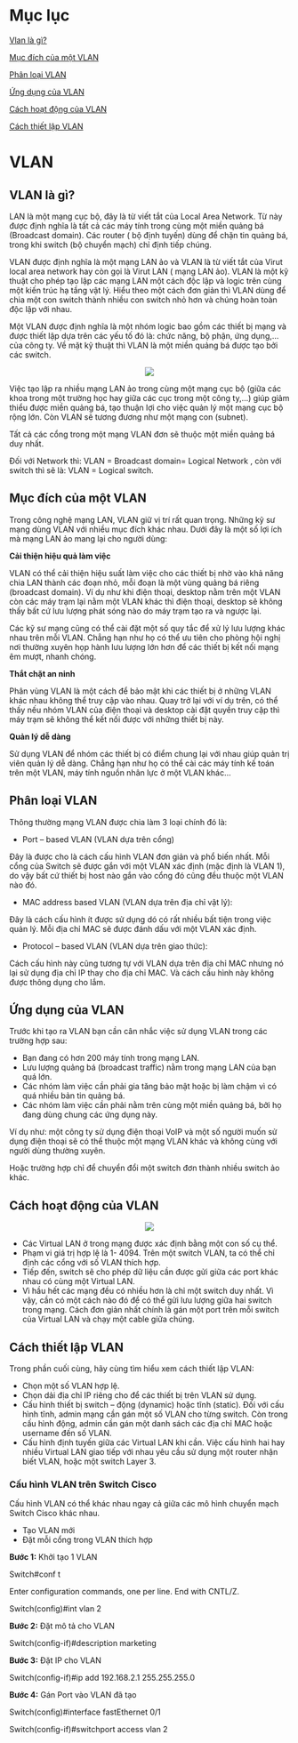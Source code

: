 # Mục lục

[Vlan là gì?](#vlan)

[Mục đích của một VLAN](#mucdich)

[Phân loại VLAN](#phanloai)

[Ứng dụng của VLAN](#ungdung)

[Cách hoạt động của VLAN](#hoatdong)

[Cách thiết lập VLAN](#thietlap)


# VLAN

<a name="vlan"/>

## VLAN là gì?
LAN là một mạng cục bộ, đây là từ viết tắt của Local Area Network. Từ này được định nghĩa là tất cả các máy tính trong cùng một miền quảng bá (Broadcast domain). Các router ( bộ định tuyến) dùng để chặn tin quảng bá, trong khi switch (bộ chuyển mạch) chỉ định tiếp chúng. 

VLAN được định nghĩa là một mạng LAN ảo và VLAN là từ viết tắt của Virut local area network hay còn gọi là Virut LAN ( mạng LAN ảo). VLAN là một kỹ thuật cho phép tạo lập các mạng LAN một cách độc lập và logic trên cùng một kiến trúc hạ tầng vật lý. Hiểu theo một cách đơn giản thì VLAN dùng để chia một con switch thành nhiều con switch nhỏ hơn và chúng hoàn toàn độc lập với nhau.

Một VLAN được định nghĩa là một nhóm logic bao gồm các thiết bị mạng và được thiết lập dựa trên các yếu tố đó là: chức năng, bộ phận, ứng dụng,… của công ty. Về mặt kỹ thuật thì VLAN là một miền quảng bá được tạo bởi các switch. 

<p align="center">
  <img src="https://user-images.githubusercontent.com/111716161/186563319-513e2d11-15f5-45af-8bce-538ed3886187.png"/>
<p/>

Việc tạo lập ra nhiều mạng LAN ảo trong cùng một mạng cục bộ (giữa các khoa trong một trường học hay giữa các cục trong một công ty,…) giúp giảm thiểu được miền quảng bá, tạo thuận lợi cho việc quản lý một mạng cục bộ rộng lớn. Còn VLAN sẽ tương đương như một mạng con (subnet).

Tất cả các cổng trong một mạng VLAN đơn sẽ thuộc một miền quảng bá duy nhất.

Đối với Network thì: VLAN = Broadcast domain= Logical Network , còn với switch thì sẽ là: VLAN = Logical switch.

<a name="mucdich"/>

## Mục đích của một VLAN
Trong công nghệ mạng LAN, VLAN giữ vị trí rất quan trọng. Những kỹ sư mạng dùng VLAN với nhiều mục đích khác nhau. Dưới đây là một số lợi ích mà mạng LAN ảo mang lại cho người dùng:

**Cải thiện hiệu quả làm việc**

VLAN có thể cải thiện hiệu suất làm việc cho các thiết bị nhờ vào khả năng chia LAN thành các đoạn nhỏ, mỗi đoạn là một vùng quảng bá riêng (broadcast domain). Ví dụ như khi điện thoại, desktop nằm trên một VLAN còn các máy trạm lại nằm một VLAN khác thì điện thoại, desktop sẽ không thấy bất cứ lưu lượng phát sóng nào do máy trạm tạo ra và ngược lại.

Các kỹ sư mạng cũng có thể cài đặt một số quy tắc để xử lý lưu lượng khác nhau trên mỗi VLAN. Chẳng hạn như họ có thể ưu tiên cho phòng hội nghị nơi thường xuyên họp hành lưu lượng lớn hơn để các thiết bị kết nối mạng êm mượt, nhanh chóng.

**Thắt chặt an ninh**

Phân vùng VLAN là một cách để bảo mật khi các thiết bị ở những VLAN khác nhau không thể truy cập vào nhau. Quay trở lại với ví dụ trên, có thể thấy nếu nhóm VLAN của điện thoại và desktop cài đặt quyền truy cập thì máy trạm sẽ không thể kết nối được với những thiết bị này.

**Quản lý dễ dàng**

Sử dụng VLAN để nhóm các thiết bị có điểm chung lại với nhau giúp quản trị viên quản lý dễ dàng. Chẳng hạn như họ có thể cài các máy tính kế toán trên một VLAN, máy tính nguồn nhân lực ở một VLAN khác…

<a name="phanloai"/>

## Phân loại VLAN

Thông thường mạng VLAN được chia làm 3 loại chính đó là:
- Port – based VLAN (VLAN dựa trên cổng)

Đây là được cho là cách cấu hình VLAN đơn giản và phổ biến nhất. Mỗi cổng của Switch sẽ được gắn với một VLAN xác định (mặc định là VLAN 1), do vậy bất cứ thiết bị host nào gắn vào cổng đó cũng đều thuộc một VLAN nào đó.

- MAC address based VLAN (VLAN dựa trên địa chỉ vật lý):

Đây là cách cấu hình ít được sử dụng dó có rất nhiều bất tiện trong việc quản lý. Mỗi địa chỉ MAC sẽ được đánh dấu với một VLAN xác định.

- Protocol – based VLAN (VLAN dựa trên giao thức):

Cách cấu hình này cũng tương tự với VLAN dựa trên địa chỉ MAC nhưng nó lại sử dụng địa chỉ IP thay cho địa chỉ MAC. Và cách cấu hình này không được thông dụng cho lắm.

<a name="ungdung"/>

## Ứng dụng của VLAN
Trước khi tạo ra VLAN bạn cần cân nhắc việc sử dụng VLAN trong các trường hợp sau:
- Bạn đang có hơn 200 máy tính trong mạng LAN.
- Lưu lượng quảng bá (broadcast traffic) nằm trong mạng LAN của bạn quá lớn.
- Các nhóm làm việc cần phải gia tăng bảo mật hoặc bị làm chậm vì có quá nhiều bản tin quảng bá.
- Các nhóm làm việc cần phải nằm trên cùng một miền quảng bá, bởi họ đang dùng chung các ứng dụng này.

Ví dụ như: một công ty sử dụng điện thoại VoIP và một số người muốn sử dụng điện thoại sẽ có thể thuộc một mạng VLAN khác và  không cùng với người dùng thường xuyên.

Hoặc trường hợp chỉ để chuyển đổi một switch đơn thành nhiều switch ảo khác.

<a name="hoatdong"/>

## Cách hoạt động của VLAN

<p align = "center">
  <img src="https://user-images.githubusercontent.com/111716161/186308512-4704a942-78b9-49cd-b6a3-3cb5ef89246a.png"/>
</p>
 
- Các Virtual LAN ở trong mạng được xác định bằng một con số cụ thể.
- Phạm vi giá trị hợp lệ là 1- 4094. Trên một switch VLAN, ta có thể chỉ định các cổng với số VLAN thích hợp.
- Tiếp đến, switch sẽ cho phép dữ liệu cần được gửi giữa các port khác nhau có cùng một Virtual LAN.
- Vì hầu hết các mạng đều có nhiều hơn là chỉ một switch duy nhất. Vì vậy, cần có một cách nào đó để có thể gửi lưu lượng giữa hai switch trong mạng. Cách đơn giản nhất chính là gán một port trên mỗi switch của Virtual LAN và chạy một cable giữa chúng.

<a name="thietlap"/>

## Cách thiết lập VLAN
Trong phần cuối cùng, hãy cùng tìm hiểu xem cách thiết lập VLAN:

- Chọn một số VLAN hợp lệ.
- Chọn dải địa chỉ IP riêng cho để các thiết bị trên VLAN sử dụng.
- Cấu hình thiết bị switch – động (dynamic) hoặc tĩnh (static). Đối với cấu hình tĩnh, admin mạng cần gán một số VLAN cho từng switch. Còn trong cấu hình động, admin cần gán một danh sách các địa chỉ MAC hoặc username đến số VLAN.
- Cấu hình định tuyến giữa các Virtual LAN khi cần. Việc cấu hình hai hay nhiều Virtual LAN giao tiếp với nhau yêu cầu sử dụng một router nhận biết VLAN, hoặc một switch Layer 3.

### Cấu hình VLAN trên Switch Cisco
Cấu hình VLAN có thể khác nhau ngay cả giữa các mô hình chuyển mạch Switch Cisco khác nhau.
- Tạo VLAN mới
- Đặt mỗi cổng trong VLAN thích hợp

**Bước 1:** Khởi tạo 1 VLAN

Switch#conf t

Enter configuration commands, one per line. End with CNTL/Z.

Switch(config)#int vlan 2

**Bước 2:** Đặt mô tả cho VLAN

Switch(config-if)#description marketing

**Bước 3:** Đặt IP cho VLAN

Switch(config-if)#ip add 192.168.2.1 255.255.255.0

**Bước 4:** Gán Port vào VLAN đã tạo

Switch(config)#interface fastEthernet 0/1

Switch(config-if)#switchport access vlan 2
